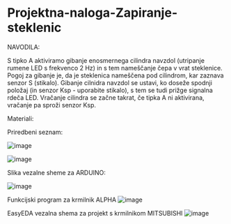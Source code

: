 # Projektna-naloga-Zapiranje-steklenic
NAVODILA:
 
S tipko A aktiviramo gibanje enosmernega cilindra navzdol (utripanje rumene LED s frekvenco 2 Hz) in s tem nameščanje čepa v vrat steklenice. Pogoj za gibanje je, da je steklenica nameščena pod cilindrom, kar zaznava senzor S (stikalo). Gibanje cilnidra navzdol se ustavi, ko doseže spodnji položaj (in senzor Ksp - uporabite stikalo), s tem se tudi prižge signalna rdeča LED. Vračanje cilindra se začne takrat, če tipka A ni aktivirana, vračanje pa sproži senzor Ksp. 

Materiali:

Priredbeni seznam:

![image](https://user-images.githubusercontent.com/129843209/229748183-a77da325-4b0a-4198-ad22-0b4e79095722.png)


![image](https://user-images.githubusercontent.com/129875689/231120721-005ce30e-a0ff-4db1-bd7c-f3359a2abb65.png)



Slika vezalne sheme za ARDUINO:

![image](https://user-images.githubusercontent.com/129875689/231112327-6bdf97a3-ff73-472f-86dd-a6787201fcde.png)

Funkcijski program za krmilnik ALPHA
![image](https://user-images.githubusercontent.com/129875689/231097717-9fd81c62-bab0-4c9e-8238-97ba64cd022e.png)

 EasyEDA vezalna shema za projekt s krmilnikom MITSUBISHI
![image](https://user-images.githubusercontent.com/129875689/231115922-e575d7cc-95bb-44ea-8d2e-e810bc26c7b2.png)
